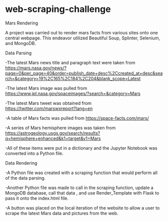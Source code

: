 # web-scraping-challenge
Mars Rendering


A project was carried out to render mars facts from various sites onto one central webpage. This endeavor utilized Beautiful Soup, Splinter,
Selenium, and MongoDB.


Data Parsing

-The latest Mars news title and paragraph text were taken from https://mars.nasa.gov/news/?page=0&per_page=40&order=publish_date+desc%2Ccreated_at+desc&search=&category=19%2C165%2C184%2C204&blank_scope=Latest

-The latest Mars image was pulled from https://www.jpl.nasa.gov/spaceimages/?search=&category=Mars

-The latest Mars tweet was obtained from https://twitter.com/marswxreport?lang=en

-A table of Mars facts was pulled from https://space-facts.com/mars/

-A series of Mars hemisphere images was taken from https://astrogeology.usgs.gov/search/results?q=hemisphere+enhanced&k1=target&v1=Mars

-All of these items were put in a dictionary and the Jupyter Notebook was converted into a Python file.


Data Rendering

-A Python file was created with a scraping function that would perform all of the data parsing.

-Another Python file was made to call in the scraping function, update a MongoDB database, call that data , and use Render_Template with
Flask to pass it onto the index.html file.

-A button was placed on the local iteration of the website to allow a user to scrape the latest Mars data and pictures from the web.